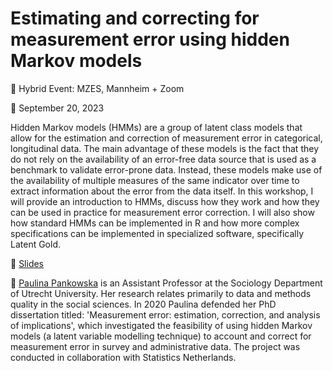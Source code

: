 # Estimating and correcting for measurement error using hidden Markov models

📍 Hybrid Event: MZES, Mannheim + Zoom

📆 September 20, 2023

Hidden Markov models (HMMs) are a group of latent class models that allow for the estimation and correction of measurement error in categorical, longitudinal data. The main advantage of these models is the fact that they do not rely on the availability of an error-free data source that is used as a benchmark to validate error-prone data. Instead, these models make use of the availability of multiple measures of the same indicator over time to extract information about the error from the data itself. In this workshop, I will provide an introduction to HMMs, discuss how they work and how they can be used in practice for measurement error correction. I will also show how standard HMMs can be implemented in R and how more complex specifications can be implemented in specialized software, specifically Latent Gold.

📝 [Slides](https://github.com/SocialScienceDataLab/multiverse-analysis/blob/main/pankowska_ssdl_slides.pdf)

👤 [Paulina Pankowska](mailto:p.k.pankowska@uu.nl) is an Assistant Professor at the Sociology Department of Utrecht University. Her research relates primarily to data and methods quality in the social sciences. In 2020 Paulina defended her PhD dissertation titled: 'Measurement error: estimation, correction, and analysis of implications', which investigated the feasibility of using hidden Markov models (a latent variable modelling technique) to account and correct for measurement error in survey and administrative data. The project was conducted in collaboration with Statistics Netherlands.

